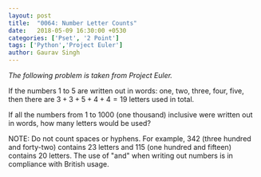 ```yaml
---
layout: post
title:  "0064: Number Letter Counts"
date:   2018-05-09 16:30:00 +0530
categories: ['Pset', '2 Point']
tags: ['Python','Project Euler']
author: Gaurav Singh
---
```


_The following problem is taken from Project Euler._

If the numbers $1$ to $5$ are written out in words: one, two, three, four, five, then there are $3 + 3 + 5 + 4 + 4 = 19$ letters used in total.

If all the numbers from $1$ to $1000$ (one thousand) inclusive were written out in words, how many letters would be used?

NOTE: Do not count spaces or hyphens. For example, $342$ (three hundred and forty-two) contains $23$ letters and $115$ (one hundred and fifteen) contains $20$ letters. The use of "and" when writing out numbers is in compliance with British usage.

